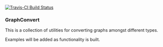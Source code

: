 <!-- README.md is generated from README.Rmd. Please edit that file -->
[![Travis-CI Build Status](https://travis-ci.org/jaredlander/GraphConvert.svg?branch=master)](https://travis-ci.org/jaredlander/GraphConvert)

### GraphConvert

This is a collection of utilities for converting graphs amongst different types.

Examples will be added as functionality is built.
